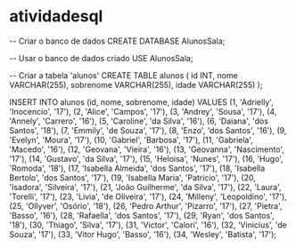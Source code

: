 # atividadesql


-- Criar o banco de dados
CREATE DATABASE AlunosSala;

-- Usar o banco de dados criado
USE AlunosSala;

-- Criar a tabela 'alunos'
CREATE TABLE alunos (
    id INT,
    nome VARCHAR(255),
    sobrenome VARCHAR(255),
    idade VARCHAR(255)
);

INSERT INTO alunos (id, nome, sobrenome, idade) VALUES
    (1, 'Adrielly', 'Inocencio', '17'),
    (2, 'Alice', 'Campos', '17'),
    (3, 'Andrey', 'Sousa', '17'),
    (4, 'Annely', 'Carrero', '16'),
    (5, 'Caroline', 'da Silva', '16'),
    (6, 'Daiana', 'dos Santos', '18'),
    (7, 'Emmily', 'de Souza', '17'),
    (8, 'Enzo', 'dos Santos', '16'),
    (9, 'Evelyn', 'Moura', '17'),
    (10, 'Gabriel', 'Barbosa', '17'),
    (11, 'Gabriela', 'Macedo', '16'),
    (12, 'Geovana', 'Vieira', '16'),
    (13, 'Geovanna', 'Nascimento', '17'),
    (14, 'Gustavo', 'da Silva', '17'),
    (15, 'Heloisa', 'Nunes', '17'),
    (16, 'Hugo', 'Romoda', '18'),
    (17, 'Isabella Almeida', 'dos Santos', '17'),
    (18, 'Isabella Bertolo', 'dos Santos', '17'),
    (19, 'Isabella Maria', 'Patricio', '17'),
    (20, 'Isadora', 'Silveira', '17'),
    (21, 'João Guilherme', 'da Silva', '17'),
    (22, 'Laura', 'Torelli', '17'),
    (23, 'Livia', 'de Oliveira', '17'),
    (24, 'Milleny', 'Leopoldino', '17'),
    (25, 'Ollyver', 'Osório', '18'),
    (26, 'Pedro Arthur', 'Pizarro', '17'),
    (27, 'Pietra', 'Basso', '16'),
    (28, 'Rafaella', 'dos Santos', '17'),
    (29, 'Ryan', 'dos Santos', '18'),
    (30, 'Thiago', 'Silva', '17'),
    (31, 'Victor', 'Calori', '16'),
    (32, 'Vinicius', 'de Souza', '17'),
    (33, 'Vitor Hugo', 'Basso', '16'),
    (34, 'Wesley', 'Batista', '17');
